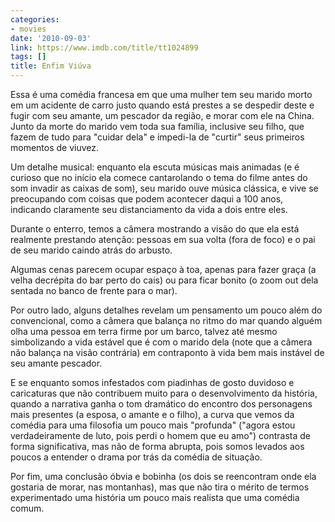 ```yaml
---
categories:
- movies
date: '2010-09-03'
link: https://www.imdb.com/title/tt1024899
tags: []
title: Enfim Viúva
---
```


Essa é uma comédia francesa em que uma mulher tem seu marido morto em um acidente de carro justo quando está prestes a se despedir deste e fugir com seu amante, um pescador da região, e morar com ele na China. Junto da morte do marido vem toda sua família, inclusive seu filho, que fazem de tudo para "cuidar dela" e impedi-la de "curtir" seus primeiros momentos de viuvez.

Um detalhe musical: enquanto ela escuta músicas mais animadas (e é curioso que no início ela comece cantarolando o tema do filme antes do som invadir as caixas de som), seu marido ouve música clássica, e vive se preocupando com coisas que podem acontecer daqui a 100 anos, indicando claramente seu distanciamento da vida a dois entre eles.

Durante o enterro, temos a câmera mostrando a visão do que ela está realmente prestando atenção: pessoas em sua volta (fora de foco) e o pai de seu marido caindo atrás do arbusto.

Algumas cenas parecem ocupar espaço à toa, apenas para fazer graça (a velha decrépita do bar perto do cais) ou para ficar bonito (o zoom out dela sentada no banco de frente para o mar).

Por outro lado, alguns detalhes revelam um pensamento um pouco além do convencional, como a câmera que balança no ritmo do mar quando alguém olha uma pessoa em terra firme por um barco, talvez até mesmo simbolizando a vida estável que é com o marido dela (note que a câmera não balança na visão contrária) em contraponto à vida bem mais instável de seu amante pescador.

E se enquanto somos infestados com piadinhas de gosto duvidoso e caricaturas que não contribuem muito para o desenvolvimento da história, quando a narrativa ganha o tom dramático do encontro dos personagens mais presentes (a esposa, o amante e o filho), a curva que vemos da comédia para uma filosofia um pouco mais "profunda" ("agora estou verdadeiramente de luto, pois perdi o homem que eu amo") contrasta de forma significativa, mas não de forma abrupta, pois somos levados aos poucos a entender o drama por trás da comédia de situação.

Por fim, uma conclusão óbvia e bobinha (os dois se reencontram onde ela gostaria de morar, nas montanhas), mas que não tira o mérito de termos experimentado uma história um pouco mais realista que uma comédia comum.